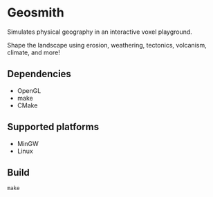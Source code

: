 # Geosmith

Simulates physical geography in an interactive voxel playground.

Shape the landscape using erosion, weathering, tectonics, volcanism, climate, and more!

## Dependencies

- OpenGL
- make
- CMake

## Supported platforms

- MinGW
- Linux

## Build

`make`